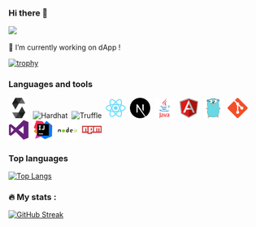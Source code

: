 ### Hi there 👋

<a href="https://www.linkedin.com/in/mickael-blondeau-952b4817/"><img src="https://img.shields.io/badge/LinkedIn-0077B5?style=for-the-badge&logo=linkedin&logoColor=white" /></a>

🔭 I’m currently working on dApp !

[![trophy](https://github-profile-trophy.vercel.app/?username=mickablondo&theme=onedark)](https://github.com/ryo-ma/github-profile-trophy)

### Languages and tools
<img src="https://github.com/devicons/devicon/blob/master/icons/solidity/solidity-original.svg" title="Solidity" alt="Solidity" width="40" height="40"/>&nbsp;
<img src="https://github.com/plantuml-stdlib/gilbarbara-plantuml-sprites/blob/master/pngs/hardhat-icon.png" title="Hardhat" alt="Hardhat" />&nbsp;
<img src="https://github.com/plantuml-stdlib/gilbarbara-plantuml-sprites/blob/master/pngs/truffle-icon.png" title="Truffle" alt="Truffle" width="40" height="40"/>&nbsp;
<img src="https://github.com/devicons/devicon/blob/master/icons/react/react-original.svg" title="React" alt="React" width="40" height="40"/>&nbsp;
<img src="https://github.com/devicons/devicon/blob/master/icons/nextjs/nextjs-original.svg" title="Nextjs" alt="Nextjs" width="40" height="40"/>&nbsp;
<img src="https://github.com/devicons/devicon/blob/master/icons/java/java-original-wordmark.svg" title="Java" alt="Java" width="40" height="40"/>&nbsp;
<img src="https://github.com/devicons/devicon/blob/master/icons/angularjs/angularjs-original.svg" title="Angular" alt="Angular" width="40" height="40"/>&nbsp;
<img src="https://github.com/devicons/devicon/blob/master/icons/go/go-original.svg" title="Go" alt="Go" width="40" height="40"/>&nbsp;
<img src="https://github.com/devicons/devicon/blob/master/icons/git/git-original.svg" title="Git" alt="Git" width="40" height="40"/>&nbsp;
<img src="https://github.com/devicons/devicon/blob/master/icons/visualstudio/visualstudio-plain.svg" title="VSCode" alt="VSCode" width="40" height="40"/>&nbsp;
<img src="https://github.com/devicons/devicon/blob/master/icons/intellij/intellij-original.svg" title="IntelliJ" alt="IntelliJ" width="40" height="40"/>&nbsp;
<img src="https://github.com/devicons/devicon/blob/master/icons/nodejs/nodejs-original-wordmark.svg" title="NodeJS" alt="NodeJS" width="40" height="40"/>&nbsp;
<img src="https://github.com/devicons/devicon/blob/master/icons/npm/npm-original-wordmark.svg" title="NPM" alt="NPM" width="40" height="40"/>&nbsp;

### Top languages
[![Top Langs](https://github-readme-stats.vercel.app/api/top-langs/?username=mickablondo&layout=compact&theme=vision-friendly-dark)](https://github.com/anuraghazra/github-readme-stats)

### :fire: My stats : 
[![GitHub Streak](https://github-readme-streak-stats.herokuapp.com?user=mickablondo&theme=dark&background=000000)](https://git.io/streak-stats)

<!--
**mickablondo/mickablondo** is a ✨ _special_ ✨ repository because its `README.md` (this file) appears on your GitHub profile.

Here are some ideas to get you started:

- 🔭 I’m currently working on ...
- 🌱 I’m currently learning ...
- 👯 I’m looking to collaborate on ...
- 🤔 I’m looking for help with ...
- 💬 Ask me about ...
- 📫 How to reach me: ...
- 😄 Pronouns: ...
- ⚡ Fun fact: ...
-->
